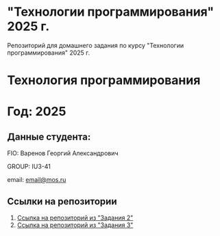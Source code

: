 # "Технологии программирования" 2025 г.
Репозиторий для домашнего задания по курсу "Технологии программирования" 2025 г.
# Технология программирования
# Год: 2025

## Данные студента:

FIO: Варенов Георгий Александрович

GROUP: IU3-41

email: email@mos.ru

## Ссылки на репозитории

1. [Ссылка на репозиторий из "Задания 2"](https://github.com/notsokilla/ToP_2025_SWAG/tree/mainorphan)
2. [Ссылка на репозиторий из "Задания 3"](https://github.com/notsokilla/ToP_2025_Gama/tree/master)